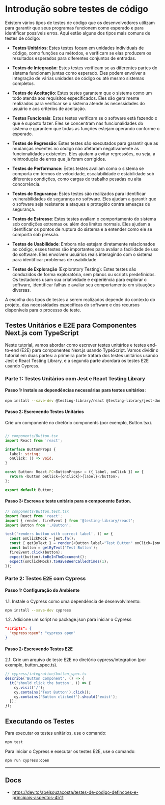 # Introdução sobre testes de código

Existem vários tipos de testes de código que os desenvolvedores utilizam para garantir que seus programas funcionem como esperado e para identificar possíveis erros. Aqui estão alguns dos tipos mais comuns de testes de código:

- **Testes Unitários**: Estes testes focam em unidades individuais de código, como funções ou métodos, e verificam se elas produzem os resultados esperados para diferentes conjuntos de entradas.

- **Testes de Integração**: Estes testes verificam se as diferentes partes do sistema funcionam juntas como esperado. Eles podem envolver a integração de várias unidades de código ou até mesmo sistemas completos.

- **Testes de Aceitação**: Estes testes garantem que o sistema como um todo atenda aos requisitos especificados. Eles são geralmente realizados para verificar se o sistema atende às necessidades do usuário e aos critérios de aceitação.

- **Testes Funcionais**: Estes testes verificam se o software está fazendo o que é suposto fazer. Eles se concentram nas funcionalidades do sistema e garantem que todas as funções estejam operando conforme o esperado.

- **Testes de Regressão**: Estes testes são executados para garantir que as mudanças recentes no código não afetaram negativamente as funcionalidades existentes. Eles ajudam a evitar regressões, ou seja, a reintrodução de erros que já foram corrigidos.

- **Testes de Performance**: Estes testes avaliam como o sistema se comporta em termos de velocidade, escalabilidade e estabilidade sob diferentes condições, como cargas de trabalho pesadas ou alta concorrência.

- **Testes de Segurança**: Estes testes são realizados para identificar vulnerabilidades de segurança no software. Eles ajudam a garantir que o software seja resistente a ataques e protegido contra ameaças de segurança.

- **Testes de Estresse**: Estes testes avaliam o comportamento do sistema sob condições extremas ou além dos limites normais. Eles ajudam a identificar os pontos de ruptura do sistema e a entender como ele se comporta sob pressão.

- **Testes de Usabilidade**: Embora não estejam diretamente relacionados ao código, esses testes são importantes para avaliar a facilidade de uso do software. Eles envolvem usuários reais interagindo com o sistema para identificar problemas de usabilidade.

- **Testes de Exploração** (Exploratory Testing): Estes testes são conduzidos de forma exploratória, sem planos ou scripts predefinidos. Os testadores usam sua criatividade e experiência para explorar o software, identificar falhas e avaliar seu comportamento em situações diversas.

A escolha dos tipos de testes a serem realizados depende do contexto do projeto, das necessidades específicas do software e dos recursos disponíveis para o processo de teste.

## Testes Unitários e E2E para Componentes Next.js com TypeScript

Neste tutorial, vamos abordar como escrever testes unitários e testes end-to-end (E2E) para componentes Next.js usando TypeScript. Vamos dividir o tutorial em duas partes: a primeira parte tratará dos testes unitários usando Jest e React Testing Library, e a segunda parte abordará os testes E2E usando Cypress.

### Parte 1: Testes Unitários com Jest e React Testing Library

#### Passo 1: Instale as dependências necessárias para testes unitários:

```bash
npm install --save-dev @testing-library/react @testing-library/jest-dom jest ts-jest
```

#### Passo 2: Escrevendo Testes Unitários

Crie um componente no diretório components (por exemplo, Button.tsx).

```typescript

// components/Button.tsx
import React from 'react';

interface ButtonProps {
  label: string;
  onClick: () => void;
}

const Button: React.FC<ButtonProps> = ({ label, onClick }) => {
  return <button onClick={onClick}>{label}</button>;
};

export default Button;
```

#### Passo 3: Escreva o teste unitário para o componente Button.

```typescript
// components/Button.test.tsx
import React from 'react';
import { render, fireEvent } from '@testing-library/react';
import Button from './Button';

test('renders button with correct label', () => {
  const onClickMock = jest.fn();
  const { getByText } = render(<Button label="Test Button" onClick={onClickMock} />);
  const button = getByText('Test Button');
  fireEvent.click(button);
  expect(button).toBeInTheDocument();
  expect(onClickMock).toHaveBeenCalledTimes(1);
});
```

### Parte 2: Testes E2E com Cypress

#### Passo 1: Configuração do Ambiente

1.1. Instale o Cypress como uma dependência de desenvolvimento:

```bash
npm install --save-dev cypress
```

1.2. Adicione um script no package.json para iniciar o Cypress:

```json
"scripts": {
  "cypress:open": "cypress open"
}
```

#### Passo 2: Escrevendo Testes E2E

2.1. Crie um arquivo de teste E2E no diretório cypress/integration (por exemplo, button_spec.ts).

```typescript
// cypress/integration/button_spec.ts
describe('Button Component', () => {
  it('should click the button', () => {
    cy.visit('/');
    cy.contains('Test Button').click();
    cy.contains('Button clicked!').should('exist');
  });
});
```

## Executando os Testes

Para executar os testes unitários, use o comando:

```bash
npm test
```

Para iniciar o Cypress e executar os testes E2E, use o comando:

```bash
npm run cypress:open
```

---

## Docs

- <https://dev.to/abelsouzacosta/testes-de-codigo-defincoes-e-principais-aspectos-4511>
  